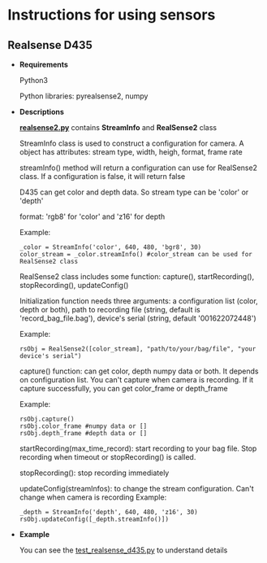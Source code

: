 # Instructions for using sensors
## Realsense D435
* **Requirements**

  Python3
  
  Python libraries: pyrealsense2, numpy 

* **Descriptions**
  
  [**realsense2.py**](https://github.com/IVSR-SET-HUST/drone-coordinator/blob/sprint_2020-09-15/sensors/realsense2.py) contains **StreamInfo** and **RealSense2** class

  StreamInfo class is used to construct a configuration for camera. A object has attributes: stream type, width, heigh, format, frame rate

  streamInfo() method will return a configuration can use for RealSense2 class. If a configuration is false, it will return false
  
  D435 can get color and depth data. So stream type can be 'color' or 'depth'
  
  format: 'rgb8' for 'color' and 'z16' for depth
  
  Example:
  
  ```
  _color = StreamInfo('color', 640, 480, 'bgr8', 30)  
  color_stream = _color.streamInfo() #color_stream can be used for RealSense2 class
  ```


  RealSense2 class includes some function: capture(), startRecording(), stopRecording(), updateConfig()
  
  Initialization function needs three arguments: a configuration list (color, depth or both), path to recording file (string, default is 'record_bag_file.bag'),   device's serial (string, default '001622072448')
  
  Example: 
  ```
  rsObj = RealSense2([color_stream], "path/to/your/bag/file", "your device's serial")
  ```

  capture() function: can get color, depth numpy data or both. It depends on configuration list. You can't capture when camera is recording. If it capture successfully, you can get color_frame or depth_frame
  
  Example: 
  ```
  rsObj.capture()
  rsObj.color_frame #numpy data or []
  rsObj.depth_frame #depth data or []
  ```

  startRecording(max_time_record): start recording to your bag file. Stop recording when timeout or stopRecording() is called. 

  stopRecording(): stop recording immediately 

  updateConfig(streamInfos): to change the stream configuration. Can't change when camera is recording
  Example:
  ```
  _depth = StreamInfo('depth', 640, 480, 'z16', 30)
  rsObj.updateConfig([_depth.streamInfo()])
  ```

* **Example**

  You can see the [test_realsense_d435.py](ttps://github.com/IVSR-SET-HUST/drone-coordinator/blob/sprint_2020-09-15/sensors/test_realsense2.py) to understand details


